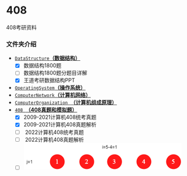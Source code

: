 # 408
408考研资料



###  文件夹介绍

-  [`DataStructure`**（数据结构）**](数据结构/)
   - [x] 数据结构1800题
   - [ ] 数据结构1800题分题目详解
   - [x] 王道考研数据结构PPT
-  [`OperatingSystem`**（操作系统）**](操作系统/)
-  [`ComputerNetwork`**（计算机网络）**](计算机网络/)
-  [`ComputerOrganization `**（计算机组成原理）**](计算机组成原理)
- [`408 `**（408真题和模拟题）**](408真题/)
  - [x] ​	2009-2021计算机408统考真题
  - [x] ​    2009-2021计算机408真题解析
  - [ ] ​    2022计算机408统考真题
  - [ ] ​    2022计算机408真题解析
  - [ ] ![](./media/4.png)
